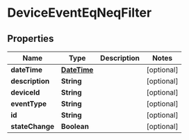 
# DeviceEventEqNeqFilter

## Properties
Name | Type | Description | Notes
------------ | ------------- | ------------- | -------------
**dateTime** | [**DateTime**](DateTime.md) |  |  [optional]
**description** | **String** |  |  [optional]
**deviceId** | **String** |  |  [optional]
**eventType** | **String** |  |  [optional]
**id** | **String** |  |  [optional]
**stateChange** | **Boolean** |  |  [optional]



